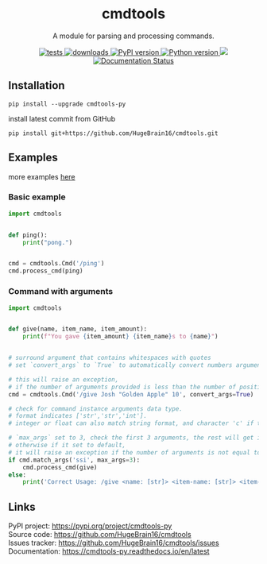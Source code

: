 <div id="headline" align="center">
  <h1>cmdtools</h1>
  <p>A module for parsing and processing commands.</p>
  <a href="https://github.com/HugeBrain16/cmdtools/actions/workflows/python-package.yml">
    <img src="https://github.com/HugeBrain16/cmdtools/actions/workflows/python-package.yml/badge.svg" alt="tests"></img>
  </a>
  <a href="https://pypi.org/project/cmdtools-py">
    <img src="https://img.shields.io/pypi/dw/cmdtools-py" alt="downloads"></img>
    <img src="https://badge.fury.io/py/cmdtools-py.svg" alt="PyPI version"></img>
    <img src="https://img.shields.io/pypi/pyversions/cmdtools-py" alt="Python version"></img>
  </a>
  <a href="https://codecov.io/gh/HugeBrain16/cmdtools">
    <img src="https://codecov.io/gh/HugeBrain16/cmdtools/branch/main/graph/badge.svg?token=mynvRn223H"/>
  </a>
  <a href='https://cmdtools-py.readthedocs.io/en/latest/?badge=latest'>
    <img src='https://readthedocs.org/projects/cmdtools-py/badge/?version=latest' alt='Documentation Status' />
  </a>
</div>

## Installation

```
pip install --upgrade cmdtools-py
```
install latest commit from GitHub  
```
pip install git+https://github.com/HugeBrain16/cmdtools.git
```
## Examples

more examples [here](https://github.com/HugeBrain16/cmdtools/tree/main/examples)

### Basic example

```py
import cmdtools


def ping():
    print("pong.")


cmd = cmdtools.Cmd('/ping')
cmd.process_cmd(ping)
```
  
### Command with arguments

```py
import cmdtools


def give(name, item_name, item_amount):
    print(f"You gave {item_amount} {item_name}s to {name}")


# surround argument that contains whitespaces with quotes
# set `convert_args` to `True` to automatically convert numbers argument

# this will raise an exception,
# if the number of arguments provided is less than the number of positional callback parameters.
cmd = cmdtools.Cmd('/give Josh "Golden Apple" 10', convert_args=True)

# check for command instance arguments data type.
# format indicates ['str','str','int'].
# integer or float can also match string format, and character 'c' if the argument only has 1 digit.

# `max_args` set to 3, check the first 3 arguments, the rest will get ignored, 
# otherwise if it set to default,
# it will raise an exception if the number of arguments is not equal to the number of formats
if cmd.match_args('ssi', max_args=3):
    cmd.process_cmd(give)
else:
    print('Correct Usage: /give <name: [str]> <item-name: [str]> <item-amount: [int]>')
```

## Links

PyPI project: https://pypi.org/project/cmdtools-py  
Source code: https://github.com/HugeBrain16/cmdtools  
Issues tracker: https://github.com/HugeBrain16/cmdtools/issues  
Documentation: https://cmdtools-py.readthedocs.io/en/latest
